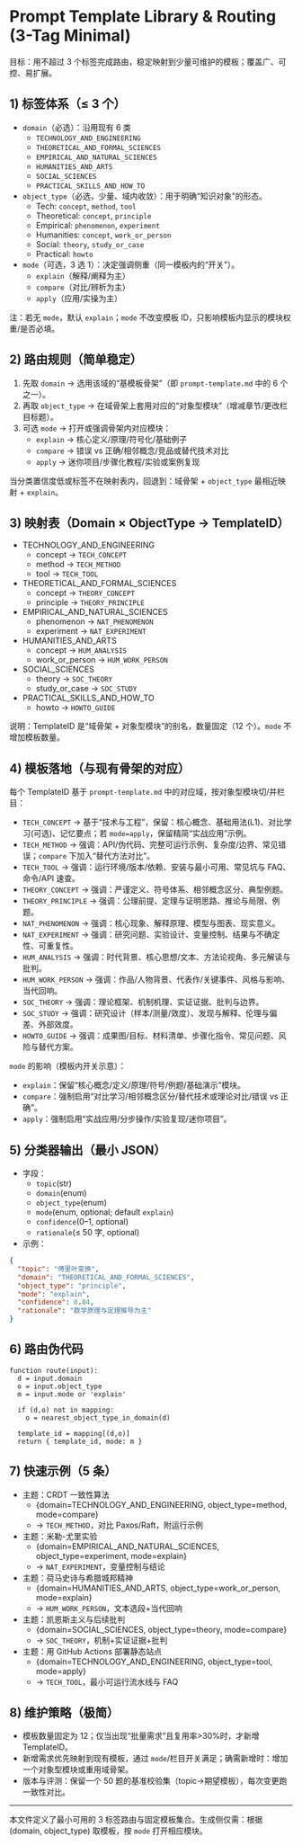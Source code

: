 # Prompt Template Library & Routing (3-Tag Minimal)

目标：用不超过 3 个标签完成路由，稳定映射到少量可维护的模板；覆盖广、可控、易扩展。

## 1) 标签体系（≤ 3 个）
- `domain`（必选）：沿用现有 6 类
  - `TECHNOLOGY_AND_ENGINEERING`
  - `THEORETICAL_AND_FORMAL_SCIENCES`
  - `EMPIRICAL_AND_NATURAL_SCIENCES`
  - `HUMANITIES_AND_ARTS`
  - `SOCIAL_SCIENCES`
  - `PRACTICAL_SKILLS_AND_HOW_TO`
- `object_type`（必选，少量、域内收敛）：用于明确“知识对象”的形态。
  - Tech: `concept`, `method`, `tool`
  - Theoretical: `concept`, `principle`
  - Empirical: `phenomenon`, `experiment`
  - Humanities: `concept`, `work_or_person`
  - Social: `theory`, `study_or_case`
  - Practical: `howto`
- `mode`（可选，3 选 1）：决定强调侧重（同一模板内的“开关”）。
  - `explain`（解释/阐释为主）
  - `compare`（对比/辨析为主）
  - `apply`（应用/实操为主）

注：若无 `mode`，默认 `explain`；`mode` 不改变模板 ID，只影响模板内显示的模块权重/是否必填。

## 2) 路由规则（简单稳定）
1) 先取 `domain` → 选用该域的“基模板骨架”（即 `prompt-template.md` 中的 6 个之一）。
2) 再取 `object_type` → 在域骨架上套用对应的“对象型模块”（增减章节/更改栏目标题）。
3) 可选 `mode` → 打开或强调骨架内对应模块：
   - `explain` → 核心定义/原理/符号化/基础例子
   - `compare` → 错误 vs 正确/相邻概念/竞品或替代技术对比
   - `apply` → 迷你项目/步骤化教程/实验或案例复现

当分类置信度低或标签不在映射表内，回退到：域骨架 + `object_type` 最相近映射 + `explain`。

## 3) 映射表（Domain × ObjectType → TemplateID）
- TECHNOLOGY_AND_ENGINEERING
  - concept → `TECH_CONCEPT`
  - method → `TECH_METHOD`
  - tool → `TECH_TOOL`
- THEORETICAL_AND_FORMAL_SCIENCES
  - concept → `THEORY_CONCEPT`
  - principle → `THEORY_PRINCIPLE`
- EMPIRICAL_AND_NATURAL_SCIENCES
  - phenomenon → `NAT_PHENOMENON`
  - experiment → `NAT_EXPERIMENT`
- HUMANITIES_AND_ARTS
  - concept → `HUM_ANALYSIS`
  - work_or_person → `HUM_WORK_PERSON`
- SOCIAL_SCIENCES
  - theory → `SOC_THEORY`
  - study_or_case → `SOC_STUDY`
- PRACTICAL_SKILLS_AND_HOW_TO
  - howto → `HOWTO_GUIDE`

说明：TemplateID 是“域骨架 + 对象型模块”的别名，数量固定（12 个）。`mode` 不增加模板数量。

## 4) 模板落地（与现有骨架的对应）
每个 TemplateID 基于 `prompt-template.md` 中的对应域，按对象型模块切/并栏目：
- `TECH_CONCEPT` → 基于“技术与工程”，保留：核心概念、基础用法(L1)、对比学习(可选)、记忆要点；若 `mode=apply`，保留精简“实战应用”示例。
- `TECH_METHOD` → 强调：API/伪代码、完整可运行示例、复杂度/边界、常见错误；`compare` 下加入“替代方法对比”。
- `TECH_TOOL` → 强调：运行环境/版本/依赖、安装与最小可用、常见坑与 FAQ、命令/API 速查。
- `THEORY_CONCEPT` → 强调：严谨定义、符号体系、相邻概念区分、典型例题。
- `THEORY_PRINCIPLE` → 强调：公理前提、定理与证明思路、推论与局限、例题。
- `NAT_PHENOMENON` → 强调：核心现象、解释原理、模型与图表、现实意义。
- `NAT_EXPERIMENT` → 强调：研究问题、实验设计、变量控制、结果与不确定性、可重复性。
- `HUM_ANALYSIS` → 强调：时代背景、核心思想/文本、方法论视角、多元解读与批判。
- `HUM_WORK_PERSON` → 强调：作品/人物背景、代表作/关键事件、风格与影响、当代回响。
- `SOC_THEORY` → 强调：理论框架、机制机理、实证证据、批判与边界。
- `SOC_STUDY` → 强调：研究设计（样本/测量/效度）、发现与解释、伦理与偏差、外部效度。
- `HOWTO_GUIDE` → 强调：成果图/目标、材料清单、步骤化指令、常见问题、风险与替代方案。

`mode` 的影响（模板内开关示意）：
- `explain`：保留“核心概念/定义/原理/符号/例题/基础演示”模块。
- `compare`：强制启用“对比学习/相邻概念区分/替代技术或理论对比/错误 vs 正确”。
- `apply`：强制启用“实战应用/分步操作/实验复现/迷你项目”。

## 5) 分类器输出（最小 JSON）
- 字段：
  - `topic`(str)
  - `domain`(enum)
  - `object_type`(enum)
  - `mode`(enum, optional; default `explain`)
  - `confidence`(0–1, optional)
  - `rationale`(≤ 50 字, optional)
- 示例：
```json
{
  "topic": "傅里叶变换",
  "domain": "THEORETICAL_AND_FORMAL_SCIENCES",
  "object_type": "principle",
  "mode": "explain",
  "confidence": 0.84,
  "rationale": "数学原理与定理推导为主"
}
```

## 6) 路由伪代码
```pseudo
function route(input):
  d = input.domain
  o = input.object_type
  m = input.mode or 'explain'

  if (d,o) not in mapping:
    o = nearest_object_type_in_domain(d)

  template_id = mapping[(d,o)]
  return { template_id, mode: m }
```

## 7) 快速示例（5 条）
- 主题：CRDT 一致性算法
  - {domain=TECHNOLOGY_AND_ENGINEERING, object_type=method, mode=compare}
  - → `TECH_METHOD`，对比 Paxos/Raft，附运行示例
- 主题：米勒-尤里实验
  - {domain=EMPIRICAL_AND_NATURAL_SCIENCES, object_type=experiment, mode=explain}
  - → `NAT_EXPERIMENT`，变量控制与结论
- 主题：荷马史诗与希腊城邦精神
  - {domain=HUMANITIES_AND_ARTS, object_type=work_or_person, mode=explain}
  - → `HUM_WORK_PERSON`，文本选段+当代回响
- 主题：凯恩斯主义与后续批判
  - {domain=SOCIAL_SCIENCES, object_type=theory, mode=compare}
  - → `SOC_THEORY`，机制+实证证据+批判
- 主题：用 GitHub Actions 部署静态站点
  - {domain=TECHNOLOGY_AND_ENGINEERING, object_type=tool, mode=apply}
  - → `TECH_TOOL`，最小可运行流水线与 FAQ

## 8) 维护策略（极简）
- 模板数量固定为 12；仅当出现“批量需求”且复用率>30%时，才新增 TemplateID。
- 新增需求优先映射到现有模板，通过 `mode`/栏目开关满足；确需新增时：增加一个对象型模块或重用域骨架。
- 版本与评测：保留一个 50 题的基准校验集（topic→期望模板），每次变更跑一致性对比。

---
本文件定义了最小可用的 3 标签路由与固定模板集合。生成侧仅需：根据 (domain, object_type) 取模板，按 `mode` 打开相应模块。
